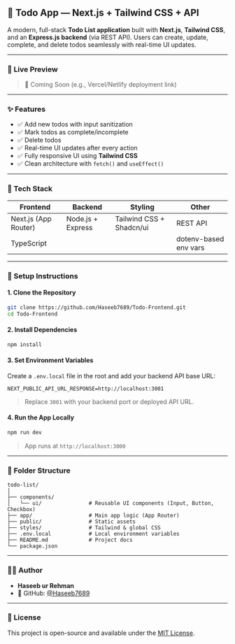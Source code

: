 ## 📝 Todo App — Next.js + Tailwind CSS + API

A modern, full-stack **Todo List application** built with **Next.js**, **Tailwind CSS**, and an **Express.js backend** (via REST API). Users can create, update, complete, and delete todos seamlessly with real-time UI updates.

---

### 🚀 Live Preview

> 🔗 Coming Soon (e.g., Vercel/Netlify deployment link)

---

### ✨ Features

- ✅ Add new todos with input sanitization
- ✅ Mark todos as complete/incomplete
- ✅ Delete todos
- ✅ Real-time UI updates after every action
- ✅ Fully responsive UI using **Tailwind CSS**
- ✅ Clean architecture with `fetch()` and `useEffect()`

---

### 🧠 Tech Stack

| Frontend             | Backend           | Styling                  | Other                 |
| -------------------- | ----------------- | ------------------------ | --------------------- |
| Next.js (App Router) | Node.js + Express | Tailwind CSS + Shadcn/ui | REST API              |
| TypeScript           |                   |                          | dotenv-based env vars |

---

### 🔧 Setup Instructions

#### 1. Clone the Repository

```bash
git clone https://github.com/Haseeb7689/Todo-Frontend.git
cd Todo-Frontend
```

#### 2. Install Dependencies

```bash
npm install
```

#### 3. Set Environment Variables

Create a `.env.local` file in the root and add your backend API base URL:

```env
NEXT_PUBLIC_API_URL_RESPONSE=http://localhost:3001
```

> Replace `3001` with your backend port or deployed API URL.

#### 4. Run the App Locally

```bash
npm run dev
```

> App runs at `http://localhost:3000`

---

### 📂 Folder Structure

```
todo-list/
│
├── components/
│   └── ui/               # Reusable UI components (Input, Button, Checkbox)
├── app/                  # Main app logic (App Router)
├── public/               # Static assets
├── styles/               # Tailwind & global CSS
├── .env.local            # Local environment variables
├── README.md             # Project docs
└── package.json
```

---

### 👨‍💻 Author

- **Haseeb ur Rehman**
- 🔗 GitHub: [@Haseeb7689](https://github.com/Haseeb7689)

---

### 📄 License

This project is open-source and available under the [MIT License](LICENSE).
